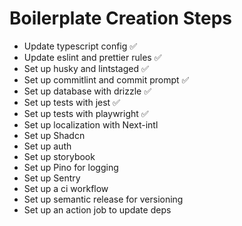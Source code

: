 # Boilerplate Creation Steps

- Update typescript config ✅
- Update eslint and prettier rules ✅
- Set up husky and lintstaged ✅
- Set up commitlint and commit prompt ✅
- Set up database with drizzle ✅
- Set up tests with jest ✅
- Set up tests with playwright ✅
- Set up localization with Next-intl
- Set up Shadcn
- Set up auth
- Set up storybook
- Set up Pino for logging
- Set up Sentry
- Set up a ci workflow
- Set up semantic release for versioning
- Set up an action job to update deps
